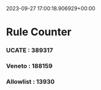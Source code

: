 2023-09-27 17:00:18.906929+00:00
# Rule Counter 
 ### UCATE : 389317

 ### Veneto : 188159

 ### Allowlist : 13930